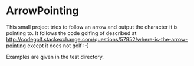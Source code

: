 ArrowPointing
=============

This small project tries to follow an arrow and output the character it is
pointing to. It follows the code golfing of described at 
http://codegolf.stackexchange.com/questions/57952/where-is-the-arrow-pointing
except it does not golf :-)

Examples are given in the test directory.